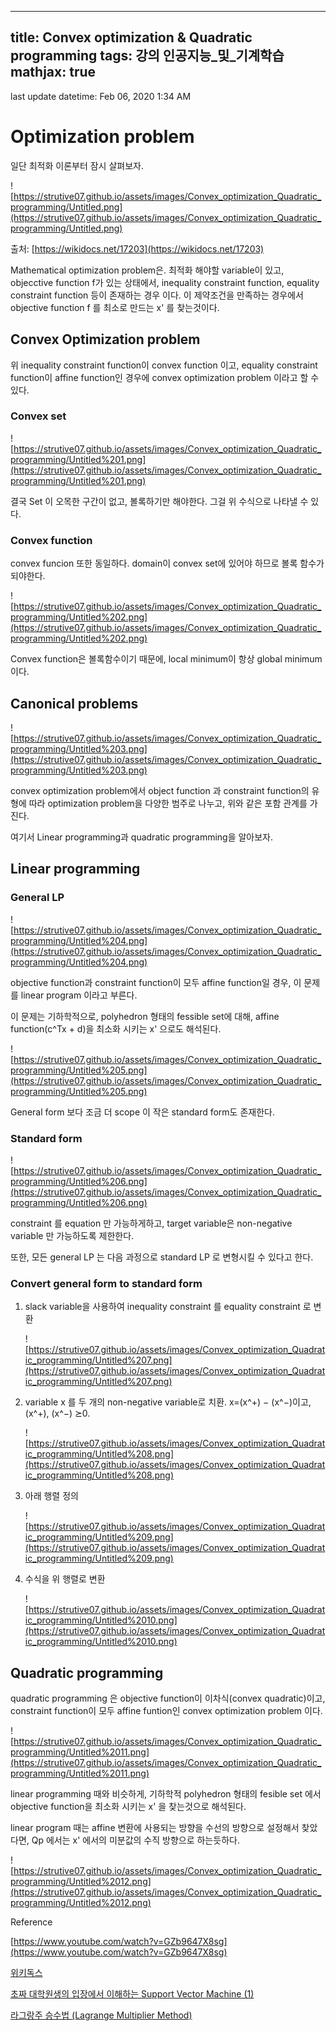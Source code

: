 
--- 
title:  Convex optimization & Quadratic programming 
tags: 강의 인공지능_및_기계학습
mathjax: true
---



last update datetime: Feb 06, 2020 1:34 AM

# Optimization problem

일단 최적화 이론부터 잠시 살펴보자.

![https://strutive07.github.io/assets/images/Convex_optimization_Quadratic_programming/Untitled.png](https://strutive07.github.io/assets/images/Convex_optimization_Quadratic_programming/Untitled.png)

출처: [https://wikidocs.net/17203](https://wikidocs.net/17203)

Mathematical optimization problem은. 최적화 해야할 variable이 있고, objecctive function f가 있는 상태에서, inequality constraint function, equality constraint function 등이 존재하는 경우 이다. 이 제약조건을 만족하는 경우에서 objective function f 를 최소로 만드는 x' 를 찾는것이다.

## Convex Optimization problem

위 inequality constraint function이 convex function 이고, equality constraint function이 affine function인 경우에 convex optimization problem 이라고 할 수 있다.

### Convex set

![https://strutive07.github.io/assets/images/Convex_optimization_Quadratic_programming/Untitled%201.png](https://strutive07.github.io/assets/images/Convex_optimization_Quadratic_programming/Untitled%201.png)

결국 Set 이 오목한 구간이 없고, 볼록하기만 해야한다. 그걸 위 수식으로 나타낼 수 있다.

### Convex function

convex funcion 또한 동일하다. domain이 convex set에 있어야 하므로 볼록 함수가 되야한다.

![https://strutive07.github.io/assets/images/Convex_optimization_Quadratic_programming/Untitled%202.png](https://strutive07.github.io/assets/images/Convex_optimization_Quadratic_programming/Untitled%202.png)

Convex function은 볼록함수이기 때문에, local minimum이 항상 global minimum 이다.

## Canonical problems

![https://strutive07.github.io/assets/images/Convex_optimization_Quadratic_programming/Untitled%203.png](https://strutive07.github.io/assets/images/Convex_optimization_Quadratic_programming/Untitled%203.png)

convex optimization problem에서 object function 과 constraint function의 유형에 따라 optimization problem을 다양한 범주로 나누고, 위와 같은 포함 관계를 가진다.

여기서 Linear programming과 quadratic programming을 알아보자.

## Linear programming

### General LP

![https://strutive07.github.io/assets/images/Convex_optimization_Quadratic_programming/Untitled%204.png](https://strutive07.github.io/assets/images/Convex_optimization_Quadratic_programming/Untitled%204.png)

objective function과 constraint function이 모두 affine function일 경우, 이 문제를 linear program 이라고 부른다.

이 문제는 기하학적으로, polyhedron 형태의 fessible set에 대해, affine function(c^Tx + d)을 최소화 시키는 x' 으로도 해석된다.

![https://strutive07.github.io/assets/images/Convex_optimization_Quadratic_programming/Untitled%205.png](https://strutive07.github.io/assets/images/Convex_optimization_Quadratic_programming/Untitled%205.png)

General form 보다 조금 더 scope 이 작은 standard form도 존재한다.

### Standard form

![https://strutive07.github.io/assets/images/Convex_optimization_Quadratic_programming/Untitled%206.png](https://strutive07.github.io/assets/images/Convex_optimization_Quadratic_programming/Untitled%206.png)

constraint 를 equation 만 가능하게하고, target variable은 non-negative variable 만 가능하도록 제한한다.

또한, 모든 general LP 는 다음 과정으로 standard LP 로 변형시킬 수 있다고 한다.

### Convert general form to standard form

1. slack variable을 사용하여 inequality constraint 를 equality constraint 로 변환

    ![https://strutive07.github.io/assets/images/Convex_optimization_Quadratic_programming/Untitled%207.png](https://strutive07.github.io/assets/images/Convex_optimization_Quadratic_programming/Untitled%207.png)

2. variable x 를 두 개의 non-negative variable로 치환. x=(x^+)  − (x^−)이고, (x^+), (x^−) ⪰0.

    ![https://strutive07.github.io/assets/images/Convex_optimization_Quadratic_programming/Untitled%208.png](https://strutive07.github.io/assets/images/Convex_optimization_Quadratic_programming/Untitled%208.png)

3. 아래 행렬 정의

    ![https://strutive07.github.io/assets/images/Convex_optimization_Quadratic_programming/Untitled%209.png](https://strutive07.github.io/assets/images/Convex_optimization_Quadratic_programming/Untitled%209.png)

4. 수식을 위 행렬로 변환

    ![https://strutive07.github.io/assets/images/Convex_optimization_Quadratic_programming/Untitled%2010.png](https://strutive07.github.io/assets/images/Convex_optimization_Quadratic_programming/Untitled%2010.png)

## Quadratic programming

quadratic programming 은 objective function이 이차식(convex quadratic)이고, constraint function이 모두 affine funtion인 convex optimization problem 이다.

![https://strutive07.github.io/assets/images/Convex_optimization_Quadratic_programming/Untitled%2011.png](https://strutive07.github.io/assets/images/Convex_optimization_Quadratic_programming/Untitled%2011.png)

linear programming 때와 비슷하게, 기하학적 polyhedron 형태의 fesible set 에서 objective function을 최소화 시키는 x' 을 찾는것으로 해석된다. 

linear program 때는 affine 변환에 사용되는 방향을 수선의 방향으로 설정해서 찾았다면, Qp 에서는 x' 에서의 미분값의 수직 방향으로 하는듯하다.

![https://strutive07.github.io/assets/images/Convex_optimization_Quadratic_programming/Untitled%2012.png](https://strutive07.github.io/assets/images/Convex_optimization_Quadratic_programming/Untitled%2012.png)

Reference

[https://www.youtube.com/watch?v=GZb9647X8sg](https://www.youtube.com/watch?v=GZb9647X8sg)

[위키독스](https://wikidocs.net/17851)

[초짜 대학원생의 입장에서 이해하는 Support Vector Machine (1)](http://jaejunyoo.blogspot.com/2018/01/support-vector-machine-1.html)

[라그랑주 승수법 (Lagrange Multiplier Method)](https://untitledtblog.tistory.com/96)